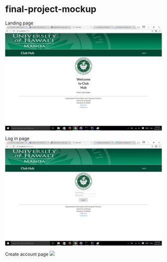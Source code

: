 # final-project-mockup
Landing page
![](https://github.com/RileyMiyamoto/final-project-mockup/blob/master/doc/project-homepage.png)

Log in page
![](https://github.com/RileyMiyamoto/final-project-mockup/blob/master/doc/project-login.png)

Create account page
![](https://github.com/RileyMiyamoto/final-project-mockup/blob/master/doc/createaccount.png)
